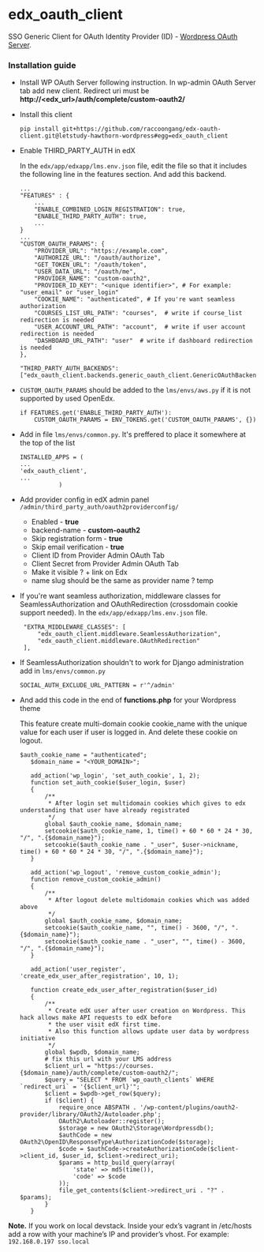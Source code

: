 # edx_oauth_client
SSO Generic Client for OAuth Identity Provider (ID) - [Wordpress OAuth Server](https://wordpress.org/plugins/oauth2-provider/).
### Installation guide
 - Install  WP OAuth Server following instruction. In wp-admin OAuth Server tab add new client.
Redirect uri must be **http://<edx_url>/auth/complete/custom-oauth2/**

 - Install this client
   ```
   pip install git+https://github.com/raccoongang/edx-oauth-client.git@letstudy-hawthorn-wordpress#egg=edx_oauth_client
   ```

 - Enable THIRD_PARTY_AUTH in edX

    In the `edx/app/edxapp/lms.env.json` file, edit the file so that it includes the following line in the features section.       And add  this backend.
    ```
    ...
    "FEATURES" : {
        ...
        "ENABLE_COMBINED_LOGIN_REGISTRATION": true,
        "ENABLE_THIRD_PARTY_AUTH": true,
        ...
    }
    ...
    "CUSTOM_OAUTH_PARAMS": {
        "PROVIDER_URL": "https://example.com",
        "AUTHORIZE_URL": "/oauth/authorize",
        "GET_TOKEN_URL": "/oauth/token",
        "USER_DATA_URL": "/oauth/me",
        "PROVIDER_NAME": "custom-oauth2",
        "PROVIDER_ID_KEY": "<unique identifier>", # For example: "user_email" or "user_login"
        "COOKIE_NAME": "authenticated", # If you're want seamless authorization
        "COURSES_LIST_URL_PATH": "courses",  # write if course_list redirection is needed
        "USER_ACCOUNT_URL_PATH": "account",  # write if user account redirection is needed
        "DASHBOARD_URL_PATH": "user"  # write if dashboard redirection is needed
    },
    
    "THIRD_PARTY_AUTH_BACKENDS":["edx_oauth_client.backends.generic_oauth_client.GenericOAuthBackend"],
    ```

 - `CUSTOM_OAUTH_PARAMS` should be added to the `lms/envs/aws.py` if it is not supported by used OpenEdx.
    ```
    if FEATURES.get('ENABLE_THIRD_PARTY_AUTH'):
        CUSTOM_OAUTH_PARAMS = ENV_TOKENS.get('CUSTOM_OAUTH_PARAMS', {})
    ```
 - Add in file `lms/envs/common.py`. It's preffered to place it somewhere at the top of the list
     ```
    INSTALLED_APPS = (
    ...
    'edx_oauth_client',
    ...
				)
    ```

 - Add provider config in edX admin panel `/admin/third_party_auth/oauth2providerconfig/`
   - Enabled - **true**
   - backend-name - **custom-oauth2**
   - Skip registration form - **true**
   - Skip email verification - **true**
   - Client ID from Provider Admin OAuth Tab
   - Client Secret from Provider Admin OAuth Tab
   - Make it visible ? + link on Edx
   - name slug should be the same as provider name ? temp

 - If you're want seamless authorization, middleware classes for
 SeamlessAuthorization and OAuthRedirection (crossdomain cookie support needed).
 In the `edx/app/edxapp/lms.env.json` file.
   ```
    "EXTRA_MIDDLEWARE_CLASSES": [
        "edx_oauth_client.middleware.SeamlessAuthorization",
        "edx_oauth_client.middleware.OAuthRedirection"
    ],
   ```

 - If SeamlessAuthorization shouldn't to work for Django administration add in `lms/envs/common.py`
   ```
   SOCIAL_AUTH_EXCLUDE_URL_PATTERN = r'^/admin'
   ```
   
 - And add this code in the end of **functions.php** for your Wordpress theme
   
   This feature create multi-domain cookie cookie_name with the unique value for each user if user is logged in. And delete these cookie on logout.
      ```
   $auth_cookie_name = "authenticated";
		 $domain_name = "<YOUR_DOMAIN>";
		 
		 add_action('wp_login', 'set_auth_cookie', 1, 2);
		 function set_auth_cookie($user_login, $user)
		 {
		     /**
		      * After login set multidomain cookies which gives to edx understanding that user have already registrated
		      */
		     global $auth_cookie_name, $domain_name;
		     setcookie($auth_cookie_name, 1, time() + 60 * 60 * 24 * 30, "/", ".{$domain_name}");
		     setcookie($auth_cookie_name . "_user", $user->nickname, time() + 60 * 60 * 24 * 30, "/", ".{$domain_name}");
		 }
		 
		 add_action('wp_logout', 'remove_custom_cookie_admin');
		 function remove_custom_cookie_admin()
		 {
		     /**
		      * After logout delete multidomain cookies which was added above
		      */
		     global $auth_cookie_name, $domain_name;
		     setcookie($auth_cookie_name, "", time() - 3600, "/", ".{$domain_name}");
		     setcookie($auth_cookie_name . "_user", "", time() - 3600, "/", ".{$domain_name}");
		 }
		 
		 add_action('user_register', 'create_edx_user_after_registration', 10, 1);
		 
		 function create_edx_user_after_registration($user_id)
		 {
		     /**
		      * Create edX user after user creation on Wordpress. This hack allows make API requests to edX before
		      * the user visit edX first time.
		      * Also this function allows update user data by wordpress initiative
		      */
		     global $wpdb, $domain_name;
		     # fix this url with your LMS address
		     $client_url = "https://courses.{$domain_name}/auth/complete/custom-oauth2/";
		     $query = "SELECT * FROM `wp_oauth_clients` WHERE `redirect_uri` = '{$client_url}'";
		     $client = $wpdb->get_row($query);
		     if ($client) {
		         require_once ABSPATH . '/wp-content/plugins/oauth2-provider/library/OAuth2/Autoloader.php';
		         OAuth2\Autoloader::register();
		         $storage = new OAuth2\Storage\Wordpressdb();
		         $authCode = new OAuth2\OpenID\ResponseType\AuthorizationCode($storage);
		         $code = $authCode->createAuthorizationCode($client->client_id, $user_id, $client->redirect_uri);
		         $params = http_build_query(array(
		             'state' => md5(time()),
		             'code' => $code
		         ));
		         file_get_contents($client->redirect_uri . "?" . $params);
		     }
		 }
   ```
**Note.** If you work on local devstack. Inside your edx’s vagrant in
/etc/hosts add a row with your machine’s IP and provider’s vhost. For
example:
```192.168.0.197 sso.local```
